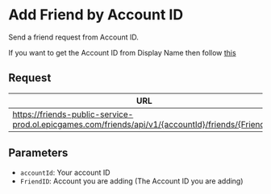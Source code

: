 # Add Friend by Account ID
Send a friend request from Account ID.

If you want to get the Account ID from Display Name then follow [this](https://github.com/MixV2/EpicResearch/blob/master/docs/account/endpoints/get_account_by_display_name.md)

## Request
| URL | Method |
| - | - |
| https://friends-public-service-prod.ol.epicgames.com/friends/api/v1/{accountId}/friends/{FriendID} | `POST` |

## Parameters
- `accountId`: Your account ID
- `FriendID`: Account you are adding (The Account ID you are adding)
